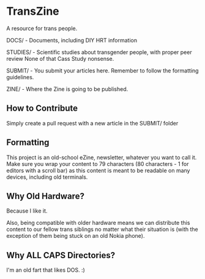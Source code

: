 # TransZine

A resource for trans people.

DOCS/ - Documents, including DIY HRT information

STUDIES/ - Scientific studies about transgender people, with proper peer review
    None of that Cass Study nonsense.

SUBMIT/ - You submit your articles here. Remember to follow the formatting
    guidelines.

ZINE/ - Where the Zine is going to be published.


## How to Contribute

Simply create a pull request with a new article in the SUBMIT/ folder


## Formatting

This project is an old-school eZine, newsletter, whatever you want to call it.
Make sure you wrap your content to 79 characters (80 characters - 1 for
editors with a scroll bar) as this content is meant to be readable on many
devices, including old terminals.


## Why Old Hardware?

Because I like it.

Also, being compatible with older hardware means we can distribute this content
to our fellow trans siblings no matter what their situation is (with the
exception of them being stuck on an old Nokia phone).


## Why ALL CAPS Directories?

I'm an old fart that likes DOS. :)
